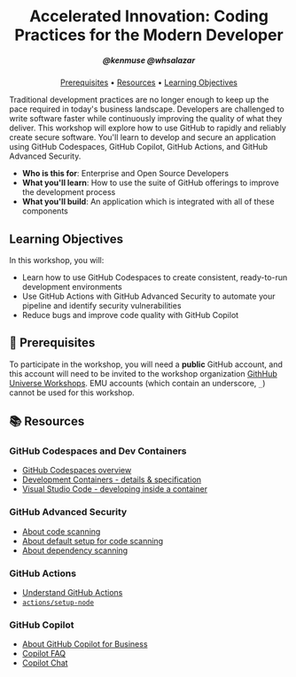 <h1 align="center">Accelerated Innovation: Coding Practices for the Modern Developer</h1>
<h5 align="center">@kenmuse @whsalazar</h5>

<p align="center">
  <a href="#mega-prerequisites">Prerequisites</a> •  
  <a href="#books-resources">Resources</a> •
  <a href="#learning-objectives">Learning Objectives</a>
</p>

Traditional development practices are no longer enough to keep up the pace required in today's business landscape. Developers are challenged to write software faster while continuously improving the quality of what they deliver. This workshop will explore how to use GitHub to rapidly and reliably create secure software. You'll learn to develop and secure an application using GitHub Codespaces, GitHub Copilot, GitHub Actions, and GitHub Advanced Security.

- **Who is this for**: Enterprise and Open Source Developers
- **What you'll learn**: How to use the suite of GitHub offerings to improve the development process
- **What you'll build**: An application which is integrated with all of these components

## Learning Objectives

In this workshop, you will:

- Learn how to use GitHub Codespaces to create consistent, ready-to-run development environments
- Use GitHub Actions with GitHub Advanced Security to automate your pipeline and identify security vulnerabilities
- Reduce bugs and improve code quality with GitHub Copilot

## :mega: Prerequisites

To participate in the workshop, you will need a **public** GitHub account, and this account will need to be invited to the workshop organization [GithHub Universe Workshops](https://github.com/githubuniverseworkshops). EMU accounts (which contain an underscore, `_`) cannot be used for this workshop.

## :books: Resources

### GitHub Codespaces and Dev Containers

- [GitHub Codespaces overview](https://docs.github.com/en/codespaces/overview)
- [Development Containers - details & specification](https://containers.dev/)
- [Visual Studio Code - developing inside a container](https://code.visualstudio.com/docs/devcontainers/containers)

### GitHub Advanced Security

- [About code scanning](https://docs.github.com/en/code-security/code-scanning/enabling-code-scanning/configuring-default-setup-for-code-scanning)
- [About default setup for code scanning](https://docs.github.com/en/enterprise-cloud@latest/code-security/code-scanning/enabling-code-scanning/configuring-default-setup-for-code-scanning#about-default-setup)
- [About dependency scanning](https://docs.github.com/en/free-pro-team@latest/github/managing-security-vulnerabilities/about-alerts-for-vulnerable-dependencies)

### GitHub Actions

- [Understand GitHub Actions](https://docs.github.com/en/actions/learn-github-actions/understanding-github-actions)
- [`actions/setup-node`](https://github.com/actions/setup-node)

### GitHub Copilot

- [About GitHub Copilot for Business](https://docs.github.com/en/copilot/overview-of-github-copilot/about-github-copilot-for-business)
- [Copilot FAQ](https://github.com/features/copilot#faq)
- [Copilot Chat](https://docs.github.com/en/copilot/github-copilot-chat/about-github-copilot-chat)
